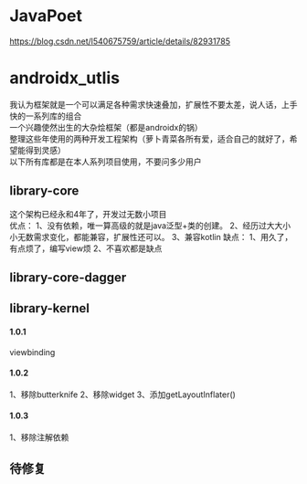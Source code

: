 # JavaPoet
https://blog.csdn.net/l540675759/article/details/82931785

# androidx_utlis
我认为框架就是一个可以满足各种需求快速叠加，扩展性不要太差，说人话，上手快的一系列库的组合<br>
一个兴趣使然出生的大杂烩框架（都是androidx的锅）<br>
整理这些年使用的两种开发工程架构（萝卜青菜各所有爱，适合自己的就好了，希望能得到灵感）<br>
以下所有库都是在本人系列项目使用，不要问多少用户<br>

## library-core
这个架构已经永和4年了，开发过无数小项目<br>
优点：
1、没有依赖，唯一算高级的就是java泛型+类的创建。
2、经历过大大小小无数需求变化，都能兼容，扩展性还可以。
3、兼容kotlin
缺点：
1、用久了，有点烦了，编写view烦
2、不喜欢都是缺点

## library-core-dagger

## library-kernel
#### 1.0.1
viewbinding
#### 1.0.2
1、移除butterknife
2、移除widget
3、添加getLayoutInflater()
#### 1.0.3
1、移除注解依赖


## 待修复

